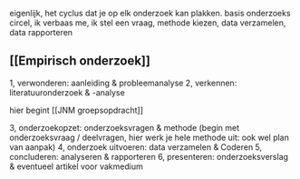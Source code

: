 eigenlijk, het cyclus dat je op elk onderzoek kan plakken. basis onderzoeks circel, ik verbaas me, ik stel een vraag, methode kiezen, data verzamelen, data rapporteren

## [[Empirisch onderzoek]]

1, verwonderen: aanleiding & probleemanalyse
2, verkennen: literatuuronderzoek & -analyse

hier begint [[JNM groepsopdracht]]

3, onderzoekopzet: onderzoeksvragen & methode (begin met onderzoeksvraag / deelvragen, hier werk je hele methode uit: ook wel plan van aanpak)
4, onderzoek uitvoeren: data verzamelen & Coderen
5, concluderen: analyseren & rapporteren
6, presenteren: onderzoeksverslag & eventueel artikel voor vakmedium


